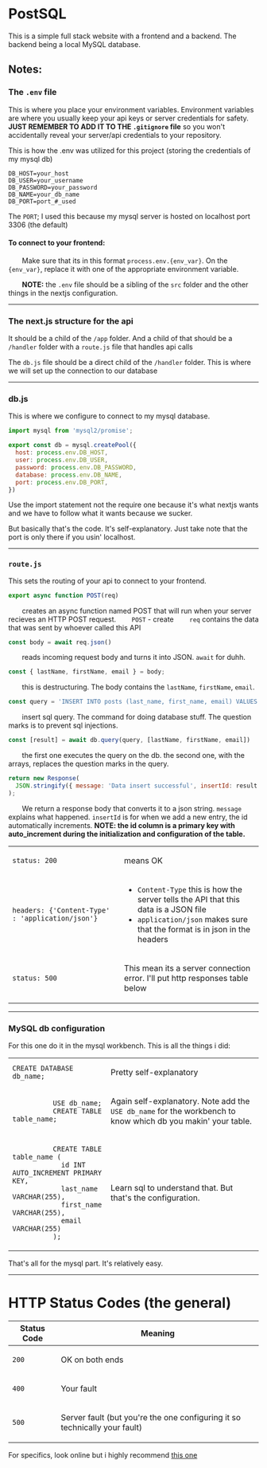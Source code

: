 # PostSQL
<p>This is a simple full stack website with a frontend and a backend. The backend being a local MySQL database.</p>

## Notes:
### The <code>.env</code> file
This is where you place your environment variables. Environment variables are where you usually keep your api keys or server credentials for safety. **JUST REMEMBER TO ADD IT TO THE <code>.gitignore</code> file** so you won't accidentally reveal your server/api credentials to your repository.

This is how the .env was utilized for this project (storing the credentials of my mysql db)

```
DB_HOST=your_host
DB_USER=your_username
DB_PASSWORD=your_password
DB_NAME=your_db_name
DB_PORT=port_#_used
```

The <code>PORT</code>; I used this because my mysql server is hosted on localhost port 3306 (the default)

#### To connect to your frontend:
&nbsp;&nbsp;&nbsp;&nbsp;&nbsp;&nbsp;&nbsp;Make sure that its in this format <code>process.env.{env_var}</code>. On the <code>{env_var}</code>, replace it with one of the appropriate environment variable.

&nbsp;&nbsp;&nbsp;&nbsp;&nbsp;&nbsp;&nbsp;<strong>NOTE:</strong> the <code>.env</code> file should be a sibling of the <code>src</code> folder and the other things in the nextjs configuration.

<hr>

### The next.js structure for the api
It should be a child of the <code>/app</code> folder. And a child of that should be a <code>/handler</code> folder with a <code>route.js</code> file that handles api calls

The <code>db.js</code> file should be a direct child of the <code>/handler</code> folder. This is where we will set up the connection to our database

<hr>

### db.js
This is where we configure to connect to my mysql database.

```javascript
import mysql from 'mysql2/promise';

export const db = mysql.createPool({
  host: process.env.DB_HOST, 
  user: process.env.DB_USER, 
  password: process.env.DB_PASSWORD, 
  database: process.env.DB_NAME, 
  port: process.env.DB_PORT, 
})
```

Use the import statement not the require one because it's what nextjs wants and we have to follow what it wants because we sucker.

But basically that's the code. It's self-explanatory. Just take note that the port is only there if you usin' localhost.
<hr>

### <code>route.js</code>
This sets the routing of your api to connect to your frontend.

```javascript
export async function POST(req)
```
&nbsp;&nbsp;&nbsp;&nbsp;&nbsp;&nbsp;&nbsp;creates an async function named POST that will run when your server recieves an HTTP POST request. 
&nbsp;&nbsp;&nbsp;&nbsp;&nbsp;&nbsp;&nbsp;<code>POST</code> - create
&nbsp;&nbsp;&nbsp;&nbsp;&nbsp;&nbsp;&nbsp;<code>req</code> contains the data that was sent by whoever called this API

```javascript 
const body = await req.json()
```
&nbsp;&nbsp;&nbsp;&nbsp;&nbsp;&nbsp;&nbsp;reads incoming request body and turns it into JSON. <code>await</code> for duhh.

```javascript    
const { lastName, firstName, email } = body;
```
&nbsp;&nbsp;&nbsp;&nbsp;&nbsp;&nbsp;&nbsp;this is destructuring. The body contains the <code>lastName</code>, <code>firstName</code>, <code>email</code>.

```javascript    
const query = 'INSERT INTO posts (last_name, first_name, email) VALUES (?, ?, ?)'
```
&nbsp;&nbsp;&nbsp;&nbsp;&nbsp;&nbsp;&nbsp;insert sql query. The command for doing database stuff. The question marks is to prevent sql injections.

```javascript
const [result] = await db.query(query, [lastName, firstName, email])
```
&nbsp;&nbsp;&nbsp;&nbsp;&nbsp;&nbsp;&nbsp;the first one executes the query on the db. the second one, with the arrays, replaces the question marks in the query.
      
```javascript
return new Response(
  JSON.stringify({ message: 'Data insert successful', insertId: result.inserId }), { status: 200, headers: { 'Content-Type' : 'application/json'}}
);
```
&nbsp;&nbsp;&nbsp;&nbsp;&nbsp;&nbsp;&nbsp;We return a response body that converts it to a json string. <code>message</code> explains what happened. <code>insertId</code> is for when we add a new entry, the id automatically increments. <strong>NOTE: the id column is a primary key with auto_increment during the initialization and configuration of the table.</strong>
<table>
  <tbody>
    <tr>
      <td><code>status: 200</code></td>
      <td><p>means OK</p></td>
    </tr>
    <tr>
      <td><code>headers: {'Content-Type' : 'application/json'}</code></td>
      <td>
        <ul>
          <li><code>Content-Type</code> this is how the server tells the API that this data is a JSON file</li>
          <li><code>application/json</code> makes sure that the format is in json in the headers</li>
        </ul>
      </td>
    </tr>
    <tr>
      <td><code>status: 500</code></td>
      <td><p>This mean its a server connection error. I'll put http responses table below</p></td>
    </tr>
  </tbody>
</table>        

<hr>

### MySQL db configuration
For this one do it in the mysql workbench. This is all the things i did:
<table>
  <tbody>
    <tr>
      <td><code>CREATE DATABASE db_name;</code></td>
      <td><p>Pretty self-explanatory</p></td>
    </tr>
    <tr>
      <td>
        <code>
          USE db_name;
          CREATE TABLE table_name;
        </code>
      </td>
      <td>
        <p>Again self-explanatory. Note add the <code>USE db_name</code> for the workbench to know which db you makin' your table.</p>
      </td>
    </tr>
    <tr>
      <td>
        <code>
          CREATE TABLE table_name (
            id INT AUTO_INCREMENT PRIMARY KEY,
            last_name VARCHAR(255),
            first_name VARCHAR(255),
            email VARCHAR(255)
          );
        </code>
      </td>
      <td>
        <p>
          Learn sql to understand that. But that's the configuration.
        </p>
      </td>
    </tr>
  </tbody>
</table>

<p>That's all for the mysql part. It's relatively easy.</p>

<hr>

# HTTP Status Codes (the general)
<table>
  <thead>
    <tr>
      <th>Status Code</th>
      <th>Meaning</th>
    </tr>
  </thead>
  <tbody>
    <tr>
      <td><code>200</code></td>
      <td><p>OK on both ends</p></td>
    </tr>
    <tr>
      <td><code>400</code></td>
      <td><p>Your fault</p></td>
    </tr>
    <tr>
      <td><code>500</code></td>
      <td><p>Server fault (but you're the one configuring it so technically your fault)</p></td>
    </tr>
  </tbody>
</table>



For specifics, look online but i highly recommend <a href="https://developer.mozilla.org/en-US/docs/Web/HTTP/Reference/Status" target='_blank'>this one</a>